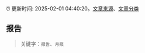 :alarm_clock: 更新时间: 2025-02-01 04:40:20。[文章来源](/README.md)、[文章分类](/TAGS.md)

## 报告


> 关键字：`报告`、`月报`



